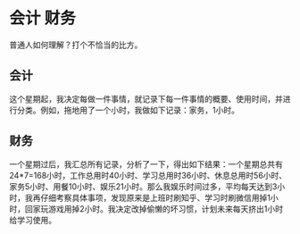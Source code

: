 会计 财务
====


普通人如何理解？打个不恰当的比方。

## 会计

这个星期起，我决定每做一件事情，就记录下每一件事情的概要、使用时间，并进行分类。例如，拖地用了一个小时，我做如下记录：家务，1小时。


## 财务

一个星期过后，我汇总所有记录，分析了一下，得出如下结果：一个星期总共有24*7=168小时，工作总用时40小时、学习总用时36小时、休息总用时56小时、家务5小时、用餐10小时、娱乐21小时。那么我娱乐时间过多，平均每天达到3小时，我再仔细考察具体事项，发现原来是上班时刷知乎、学习时刷微信用掉1小时，回家玩游戏用掉2小时。我决定改掉偷懒的坏习惯，计划未来每天挤出1小时给学习使用。



